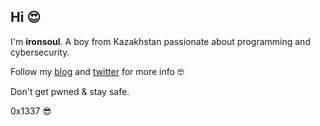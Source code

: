 ## Hi 😍

I'm __ironsoul__. A boy from Kazakhstan passionate about programming and cybersecurity.

Follow my [blog](https://ironsoul.me) and [twitter](https://twitter.com/ironsoul0) for more info 🤓

Don't get pwned & stay safe.

0x1337 😎
